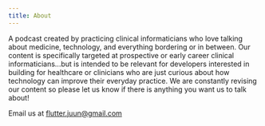 ```yaml
---
title: About
---
```


A podcast created by practicing clinical informaticians who love talking about medicine, technology, and everything bordering or in between. Our content is specifically targeted at prospective or early career clinical informaticians...but is intended to be relevant for developers interested in building for healthcare or clinicians who are just curious about how technology can improve their everyday practice. We are constantly revising our content so please let us know if there is anything you want us to talk about!

Email us at flutter.juun@gmail.com
